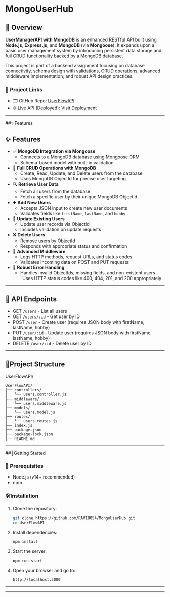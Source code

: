 ﻿# MongoUserHub
## 📌 Overview
**UserManagerAPI with MongoDB** is an enhanced RESTful API built using **Node.js**, **Express.js**, and **MongoDB** (via **Mongoose**). It expands upon a basic user management system by introducing persistent data storage and full CRUD functionality backed by a MongoDB database.

This project is part of a backend assignment focusing on database connectivity, schema design with validations, CRUD operations, advanced middleware implementation, and robust API design practices.

### 🔗 Project Links
- 🗂️ GitHub Repo: [UserFlowAPI](https://github.com/RAVI8054/MongoUserHub)
- 🌐 Live API (Deployed): [Visit Deployment](-)

---
##✨Features
## ✨ Features
- ✅ **MongoDB Integration via Mongoose**
  - Connects to a MongoDB database using Mongoose ORM  
  - Schema-based model with built-in validation
- 🔁 **Full CRUD Operations with MongoDB**
  - Create, Read, Update, and Delete users from the database  
  - Uses MongoDB ObjectId for precise user targeting
- 🔍 **Retrieve User Data**
  - Fetch all users from the database  
  - Fetch a specific user by their unique MongoDB ObjectId
- ➕ **Add New Users**
  - Accepts JSON input to create new user documents  
  - Validates fields like `firstName`, `lastName`, and `hobby`
- 🔄 **Update Existing Users**
  - Update user records via ObjectId  
  - Includes validation on update requests
- ❌ **Delete Users**
  - Remove users by ObjectId  
  - Responds with appropriate status and confirmation
- 🧩 **Advanced Middleware**
  - Logs HTTP methods, request URLs, and status codes  
  - Validates incoming data on POST and PUT requests
- 🛑 **Robust Error Handling**
  - Handles invalid ObjectIds, missing fields, and non-existent users  
  -Uses HTTP status codes like 400, 404, 201, and 200 appropriately
 ---
##  🔗 API Endpoints
- GET `/users` - List all users
- GET `/users/:id` - Get user by ID
- POST `/user` - Create user (requires JSON body with firstName, lastName, hobby)
- PUT `/user/:id` - Update user (requires JSON body with firstName, lastName, hobby)
- DELETE `/user/:id` - Delete user by ID
--- 
## 📁Project Structure
UserFlowAPI/
```
UserFlowAPI/
├── controllers/
│   └── users.controller.js
├── middleware/
│   └── users.middleware.js
├── models/
│   └── users.model.js
├── routes/
│   └── users.routes.js
├── index.js
├── package.json
├── package-lock.json
├── README.md
```
---
##🚀Getting Started
### 📁 Prerequisites
- Node.js (v14+ recommended)
- npm
### 🛠️Installation
1. Clone the repository:
   ```bash
   git clone https://github.com/RAVI8054/MongoUserHub.git
   cd UserFlowAPI
2. Install dependencies:
   ```bash
   npm install 
3. Start the server:
   ```bash
   npm run start
4. Open your browser and go to:
    ```bash
    http://localhost:3000
---

---

